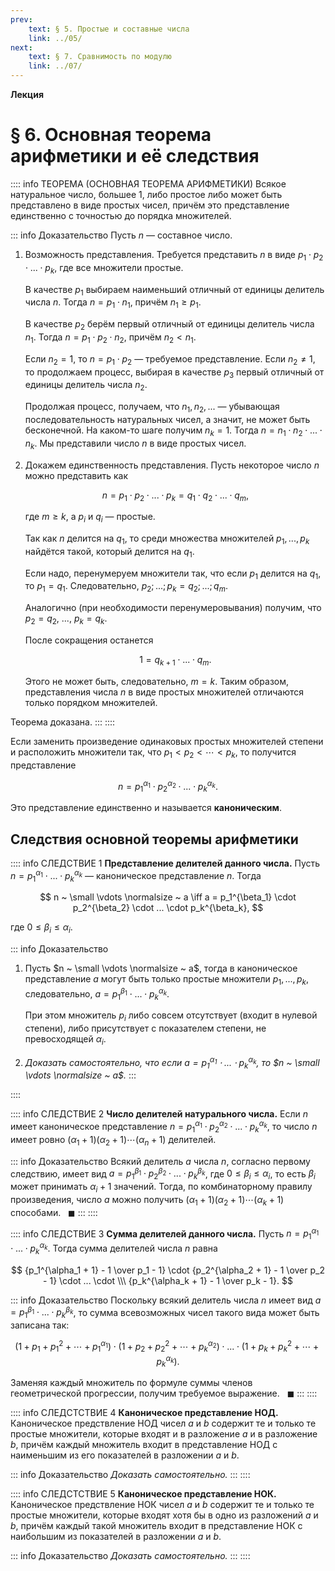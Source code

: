```yaml
---
prev:
    text: § 5. Простые и составные числа
    link: ../05/
next:
    text: § 7. Сравнимость по модулю
    link: ../07/
---
```


**Лекция**

# § 6. Основная теорема арифметики и её следствия

:::: info ТЕОРЕМА (ОСНОВНАЯ ТЕОРЕМА АРИФМЕТИКИ)
Всякое натуральное число, большее 1, либо простое либо может быть представлено в виде простых чисел, причём это представление единственно с точностью до порядка множителей.

::: info Доказательство
Пусть $n$ — составное число.

1. Возможность представления. Требуется представить $n$ в виде $p_1 \cdot p_2 \cdot ... \cdot p_k$, где все множители простые.

   В качестве $p_1$ выбираем наименьший отличный от единицы делитель числа $n$. Тогда $n = p_1 \cdot n_1$, причём $n_1 \ge p_1$.

   В качестве $p_2$ берём первый отличный от единицы делитель числа $n_1$. Тогда $n = p_1 \cdot p_2 \cdot n_2$, причём $n_2 < n_1$.

   Если $n_2 = 1$, то $n = p_1 \cdot p_2$ — требуемое представление. Если $n_2 \ne 1$, то продолжаем процесс, выбирая в качестве $p_3$ первый отличный от единицы делитель числа $n_2$.

   Продолжая процесс, получаем, что $n_1, n_2, ...$ — убывающая последовательность натуральных чисел, а значит, не может быть бесконечной. На каком-то шаге получим $n_k = 1$. Тогда $n = n_1 \cdot n_2 \cdot ... \cdot n_k$. Мы представили число $n$ в виде простых чисел.

2. Докажем единственность представления. Пусть некоторое число $n$ можно представить как

   $$
   n = p_1 \cdot p_2 \cdot ... \cdot p_k = q_1 \cdot q_2 \cdot ... \cdot q_m,
   $$

   где $m \ge k$, а $p_i$ и $q_i$ — простые.

   Так как $n$ делится на $q_1$, то среди множества множителей $p_1, ..., p_k$ найдётся такой, который делится на $q_1$.

   Если надо, перенумеруем множители так, что если $p_1$ делится на $q_1$, то $p_1 = q_1$. Следовательно, $p_2; ...; p_k = q_2; ...; q_m$.

   Аналогично (при необходимости перенумеровывания) получим, что $p_2 = q_2$, ..., $p_k = q_k$.

   После сокращения останется

   $$
   1 = q_{k+1} \cdot ... \cdot q_m.
   $$

   Этого не может быть, следовательно, $m = k$. Таким образом, представления числа $n$ в виде простых множителей отличаются только порядком множителей.

Теорема доказана.
:::
::::

Если заменить произведение одинаковых простых множителей степени и расположить множители так, что $p_1 < p_2 < \cdots < p_k$, то получится представление

$$
n = p_1^{\alpha_1} \cdot p_2^{\alpha_2} \cdot ... \cdot p_k^{\alpha_k}.
$$

Это представление единственно и называется **каноническим**.

## Следствия основной теоремы арифметики

:::: info СЛЕДСТВИЕ 1
**Представление делителей данного числа.** Пусть $n = p_1^{\alpha_1} \cdot ... \cdot p_k^{\alpha_k}$ — каноническое представление $n$. Тогда

$$
n ~ \small \vdots \normalsize ~ a \iff a = p_1^{\beta_1} \cdot p_2^{\beta_2} \cdot ... \cdot p_k^{\beta_k},
$$

где $0 \le \beta_i \le \alpha_i$.

::: info Доказательство
1. Пусть $n ~ \small \vdots \normalsize ~ a$, тогда в каноническое представление $a$ могут быть только простые множители $p_1, ..., p_k$, следовательно, $a = p_1^{\beta_1} \cdot ... \cdot p_k^{\alpha_k}$.

   При этом множитель $p_i$ либо совсем отсутствует (входит в нулевой степени), либо присутствует с показателем степени, не превосходящей $\alpha_i$.

2. *Доказать самостоятельно, что если $a = p_1^{\alpha_1} \cdot ... \cdot p_k^{\alpha_k}$, то $n ~ \small \vdots \normalsize ~ a$.*
:::

::::

:::: info СЛЕДСТВИЕ 2
**Число делителей натурального числа.** Если $n$ имеет каноническое представление $n = p_1^{\alpha_1} \cdot p_2^{\alpha_2} \cdot ... \cdot p_k^{\alpha_k}$, то число $n$ имеет ровно $(\alpha_1+1)(\alpha_2 + 1)\cdots(\alpha_n+1)$ делителей.

::: info Доказательство
Всякий делитель $a$ числа $n$, согласно первому следствию, имеет вид $a = p_1^{\beta_1} \cdot p_2^{\beta_2} \cdot ... \cdot p_k^{\beta_k}$, где $0 \le \beta_i \le \alpha_i$, то есть $\beta_i$ может принимать $\alpha_i + 1$ значений. Тогда, по комбинаторному правилу произведения, число $a$ можно получить $(\alpha_1 + 1)(\alpha_2 + 1) \cdots (\alpha_k + 1)$ способами. $~~\blacksquare$
:::
::::

:::: info СЛЕДСТВИЕ 3
**Сумма делителей данного числа.** Пусть $n = p_1^{\alpha_1} \cdot ... \cdot p_k^{\alpha_k}$. Тогда сумма делителей числа $n$ равна

$$
{p_1^{\alpha_1 + 1} - 1 \over p_1 - 1} \cdot 
{p_2^{\alpha_2 + 1} - 1 \over p_2 - 1} \cdot 
... \cdot \\\
{p_k^{\alpha_k + 1} - 1 \over p_k - 1}.
$$

::: info Доказательство
Поскольку всякий делитель числа $n$ имеет вид $a = p_1^{\beta_1} \cdot ... \cdot p_k^{\beta_k}$, то сумма всевозможных чисел такого вида может быть записана так:

$$
(1 + p_1 + p_1^2 + \cdots + p_1^{\alpha_1}) \cdot 
(1 + p_2 + p_2^2 + \cdots + p_k^{\alpha_2}) \cdot 
... \cdot
(1 + p_k + p_k^2 + \cdots + p_k^{\alpha_k}).
$$

Заменяя каждый множитель по формуле суммы членов геометрической прогрессии, получим требуемое выражение. $~~\blacksquare$
:::
::::


:::: info СЛЕДСТСТВИЕ 4
**Каноническое представление НОД.** Каноническое предствление НОД чисел $a$ и $b$ содержит те и только те простые множители, которые входят и в разложение $a$ и в разложение $b$, причём каждый множитель входит в представление НОД с наименьшим из его показателей в разложении $a$ и $b$.

::: info Доказательство
*Доказать самостоятельно.*
:::
::::


:::: info СЛЕДСТСТВИЕ 5
**Каноническое представление НОК.** Каноническое предствление НОК чисел $a$ и $b$ содержит те и только те простые множители, которые входят хотя бы в одно из разложений $a$ и $b$, причём каждый такой множитель входит в представление НОК с наибольшим из показателей в разложении $a$ и $b$.

::: info Доказательство
*Доказать самостоятельно.*
:::
::::